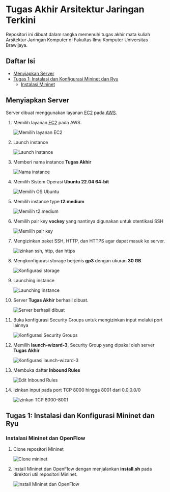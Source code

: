 # Tugas Akhir Arsitektur Jaringan Terkini

Repositori ini dibuat dalam rangka memenuhi tugas akhir
mata kuliah Arsitektur Jaringan Komputer di Fakultas Ilmu Komputer
Universitas Brawijaya.

## Daftar Isi

- [Menyiapkan Server](#menyiapkan-server)
- [Tugas 1: Instalasi dan Konfigurasi Mininet dan Ryu](#tugas-1-instalasi-dan-konfigurasi-mininet-dan-ryu)
  - [Instalasi Mininet](#instalasi-mininet-dan-openflow)

## Menyiapkan Server

Server dibuat menggunakan layanan <abbr title="Elastic Compute Cloud">EC2</abbr> pada [<abbr title="Amazon Web Service">AWS</abbr>](https://aws.amazon.com).

1. Memilih layanan <abbr title="Elastic Compute Cloud">EC2</abbr> pada AWS.

   ![Memilih layanan EC2](https://fikrimus35.github.io/tugas-akhir-ajt/images/001-select-ec2-service.webp)

2. Launch instance

   ![Launch instance](https://fikrimus35.github.io/tugas-akhir-ajt/images/002-launch-instance.webp)

3. Memberi nama instance **Tugas Akhir**

   ![Nama instance](https://fikrimus35.github.io/tugas-akhir-ajt/images/003-give-instance-name.webp)

4. Memilih Sistem Operasi **Ubuntu 22.04 64-bit**

   ![Memilih OS Ubuntu](https://fikrimus35.github.io/tugas-akhir-ajt/images/004-select-ubuntu-os.webp)

5. Memilih instance type **t2.medium**

   ![Memilih t2.medium](https://fikrimus35.github.io/tugas-akhir-ajt/images/005-select-t2-medium.webp)

6. Memilih pair key **vockey** yang nantinya digunakan untuk otentikasi SSH

   ![Memilih pair key](https://fikrimus35.github.io/tugas-akhir-ajt/images/006-select-vockey-key-pair.webp)

7. Mengizinkan paket SSH, HTTP, dan HTTPS agar dapat masuk ke server.

   ![Izinkan ssh, http, dan https](https://fikrimus35.github.io/tugas-akhir-ajt/images/007-grant-ssh-http-https.webp)

8. Mengkonfigurasi storage berjenis **gp3** dengan ukuran **30 GB**

   ![Konfigurasi storage](https://fikrimus35.github.io/tugas-akhir-ajt/images/008-configure-storage.webp)

9. Launching instance

   ![Launching instance](https://fikrimus35.github.io/tugas-akhir-ajt/images/009-launching-instance.webp)

10. Server **Tugas Akhir** berhasil dibuat.

    ![Server berhasil dibuat](https://fikrimus35.github.io/tugas-akhir-ajt/images/010-server-created.webp)

11. Buka konfigurasi Security Groups untuk mengizinkan input melalui port lainnya

    ![Konfigurasi Security Groups](https://fikrimus35.github.io/tugas-akhir-ajt/images/011-security-groups.webp)

12. Memilih **launch-wizard-3**, Security Group yang dipakai oleh server **Tugas Akhir**

    ![Konfigurasi launch-wizard-3](https://fikrimus35.github.io/tugas-akhir-ajt/images/012-select-security-group.webp)

13. Membuka daftar **Inbound Rules**

    ![Edit Inbound Rules](https://fikrimus35.github.io/tugas-akhir-ajt/images/013-select-inbound-rules.webp)

14. Izinkan input pada port TCP 8000 hingga 8001 dari 0.0.0.0/0

    ![Izinkan TCP 8000-8001](https://fikrimus35.github.io/tugas-akhir-ajt/images/014-grant-tcp-8000-8001.webp)

## Tugas 1: Instalasi dan Konfigurasi Mininet dan Ryu

### Instalasi Mininet dan OpenFlow

1. Clone repositori Mininet

   ![Clone mininet](https://fikrimus35.github.io/tugas-akhir-ajt/images/101-clone-mininet-repository.webp)

2. Install Mininet dan OpenFlow dengan menjalankan **install.sh** pada direktori util repositori Mininet.

   ![Install Mininet dan OpenFlow](https://fikrimus35.github.io/tugas-akhir-ajt/images/102-install-mininet.webp)
